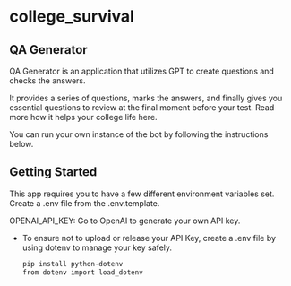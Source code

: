 # college_survival

## QA Generator
QA Generator is an application that utilizes GPT to create questions and checks the answers.

It provides a series of questions, marks the answers, and finally gives you essential questions to review at the final moment before your test. Read more
how it helps your college life here.

You can run your own instance of the bot by following the instructions below. 

## Getting Started
This app requires you to have a few different environment variables set. Create a .env file from the .env.template.

OPENAI_API_KEY: Go to OpenAI to generate your own API key.

 * To ensure not to upload or release your API Key, create a .env file by using dotenv to manage your key safely.
   ```bash
   pip install python-dotenv
   from dotenv import load_dotenv
  ```




